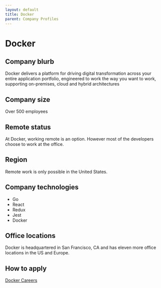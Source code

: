 ```yaml
---
layout: default
title: Docker
parent: Company Profiles
---
```


# Docker

## Company blurb

Docker delivers a platform for driving digital transformation across your entire application portfolio, engineered to work the way you want to work, supporting on-premises, cloud and hybrid architectures

## Company size

Over 500 employees

## Remote status

At Docker, working remote is an option. However most of the developers choose to work at the office.

## Region

Remote work is only possible in the United States.

## Company technologies

- Go
- React
- Redux
- Jest
- Docker

## Office locations

Docker is headquartered in San Francisco, CA and has eleven more office locations in the US and Europe.

## How to apply

[Docker Careers](https://www.docker.com/careers)

